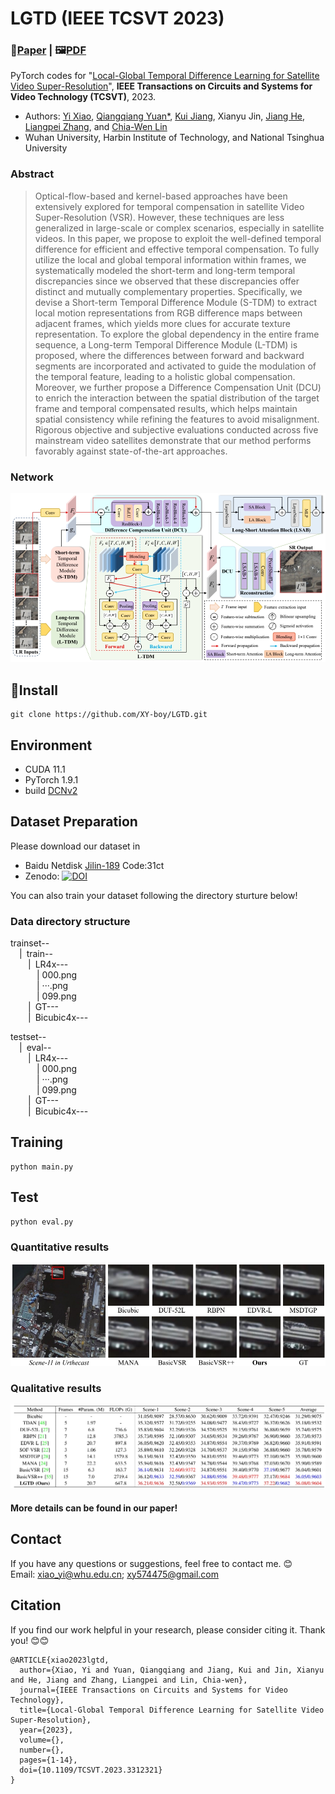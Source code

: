 # LGTD (IEEE TCSVT 2023)
### 📖[**Paper**](https://ieeexplore.ieee.org/document/10239514) | 🖼️[**PDF**](./img/lgtd.pdf)

PyTorch codes for "[Local-Global Temporal Difference Learning for Satellite Video Super-Resolution](https://ieeexplore.ieee.org/document/10239514)", **IEEE Transactions on Circuits and Systems for Video Technology (TCSVT)**, 2023.

- Authors: [Yi Xiao](https://xy-boy.github.io/), [Qiangqiang Yuan*](http://qqyuan.users.sgg.whu.edu.cn/), [Kui Jiang](https://scholar.google.com.hk/citations?user=AbOLE9QAAAAJ&hl=zh-CN), Xianyu Jin, [Jiang He](https://jianghe96.github.io/), [Liangpei Zhang](http://www.lmars.whu.edu.cn/prof_web/zhangliangpei/rs/index.html), and [Chia-Wen Lin](https://www.ee.nthu.edu.tw/cwlin/)<br>
- Wuhan University, Harbin Institute of Technology, and National Tsinghua University 

### Abstract
> Optical-flow-based and kernel-based approaches have been extensively explored for temporal compensation in satellite Video Super-Resolution (VSR). However, these techniques are less generalized in large-scale or complex scenarios, especially in satellite videos. In this paper, we propose to exploit the well-defined temporal difference for efficient and effective temporal compensation. To fully utilize the local and global temporal information within frames, we systematically modeled the short-term and long-term temporal discrepancies since we observed that these discrepancies offer distinct and mutually complementary properties. Specifically, we devise a Short-term Temporal Difference Module (S-TDM) to extract local motion representations from RGB difference maps between adjacent frames, which yields more clues for accurate texture representation. To explore the global dependency in the entire frame sequence, a Long-term Temporal Difference Module (L-TDM) is proposed, where the differences between forward and backward segments are incorporated and activated to guide the modulation of the temporal feature, leading to a holistic global compensation. Moreover, we further propose a Difference Compensation Unit (DCU) to enrich the interaction between the spatial distribution of the target frame and temporal compensated results, which helps maintain spatial consistency while refining the features to avoid misalignment. Rigorous objective and subjective evaluations conducted across five mainstream video satellites demonstrate that our method performs favorably against state-of-the-art approaches.
> 
### Network  
 ![image](/fig/network.png)
## 🧩Install
```
git clone https://github.com/XY-boy/LGTD.git
```
## Environment
 * CUDA 11.1
 * PyTorch 1.9.1
 * build [DCNv2](https://github.com/CharlesShang/DCNv2)
 
 ## Dataset Preparation
 Please download our dataset in 
 * Baidu Netdisk [Jilin-189](https://pan.baidu.com/s/1Y1-mS5gf7m8xSTJQPn4WZw) Code:31ct
 * Zenodo: <a href="https://doi.org/10.5281/zenodo.6969604"><img src="https://zenodo.org/badge/DOI/10.5281/zenodo.6969604.svg" alt="DOI"></a>
 
You can also train your dataset following the directory sturture below!
 
### Data directory structure
trainset--  
&emsp;|&ensp;train--  
&emsp;&emsp;|&ensp;LR4x---  
&emsp;&emsp;&emsp;| 000.png  
&emsp;&emsp;&emsp;| ···.png  
&emsp;&emsp;&emsp;| 099.png  
&emsp;&emsp;|&ensp;GT---   
&emsp;&emsp;|&ensp;Bicubic4x--- 

testset--  
&emsp;|&ensp;eval--  
&emsp;&emsp;|&ensp;LR4x---  
&emsp;&emsp;&emsp;| 000.png  
&emsp;&emsp;&emsp;| ···.png  
&emsp;&emsp;&emsp;| 099.png  
&emsp;&emsp;|&ensp;GT---   
&emsp;&emsp;|&ensp;Bicubic4x--- 

## Training
```
python main.py
```

## Test
```
python eval.py
```
### Quantitative results
 ![image](/fig/res1.png)
 
### Qualitative results
 ![image](/fig/res2.png)

#### More details can be found in our paper!

## Contact
If you have any questions or suggestions, feel free to contact me. 😊  
Email: xiao_yi@whu.edu.cn; xy574475@gmail.com

## Citation
If you find our work helpful in your research, please consider citing it. Thank you! 😊😊
```
@ARTICLE{xiao2023lgtd,
  author={Xiao, Yi and Yuan, Qiangqiang and Jiang, Kui and Jin, Xianyu and He, Jiang and Zhang, Liangpei and Lin, Chia-wen},
  journal={IEEE Transactions on Circuits and Systems for Video Technology}, 
  title={Local-Global Temporal Difference Learning for Satellite Video Super-Resolution}, 
  year={2023},
  volume={},
  number={},
  pages={1-14},
  doi={10.1109/TCSVT.2023.3312321}
}
```
